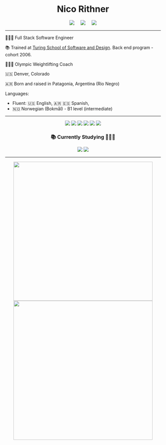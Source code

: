 <div align="center">
  
  # Nico Rithner
  
</div>

<p align="center">
  <a target="_blank"href="https://www.linkedin.com/in/nicorithner/"><img src="https://img.shields.io/badge/linkedin-%230077B5.svg?&style=for-the-badge&logo=linkedin&logoColor=white" /></a>&nbsp;&nbsp;&nbsp;&nbsp;
  <a href="mailto:nicorithner@gmail.com?subject=Message%20From%20my%20Github"><img src="https://img.shields.io/badge/gmail-%23D14836.svg?&style=for-the-badge&logo=gmail&logoColor=white" /></a>&nbsp;&nbsp;&nbsp;&nbsp;
  <a target="_blank" href="https://drive.google.com/file/d/1ncNRoWOo-jnHhANPa7lrZU7r2TUMZMAh/view"> <img src="https://img.shields.io/badge/grab my resume-F80000?style=for-the-badge" /> </a>
</p>

<hr/>

👨🏻‍💻   Full Stack Software Engineer

📚   Trained at [Turing School of Software and Design](https://turing.io/). Back end program - cohort 2006.

🏋🏻‍♂️   Olympic Weightlifting Coach

🇺🇸   Denver, Colorado 

🇦🇷  Born and raised in Patagonia, Argentina (Rio Negro)

Languages:
  - Fluent: 🇺🇸 English, 🇦🇷 🇪🇸 Spanish, <br/> 
  - 🇳🇴 Norwegian (Bokmål) - B1 level (intermediate)

<hr/>

<p align="center">
<img src="https://img.shields.io/badge/JavaScript-323330?style=for-the-badge&logo=javascript&logoColor=F7DF1E"/>
<img src="https://img.shields.io/badge/React-20232A?style=for-the-badge&logo=react&logoColor=61DAFB" />
<img src="https://img.shields.io/badge/Node.js-339933?style=for-the-badge&logo=nodedotjs&logoColor=white"/>
  <img src="https://img.shields.io/badge/Express.js-339933?style=for-the-badge&logo=express&logoColor=white"/>
<img src="https://img.shields.io/badge/Ruby-CC342D?style=for-the-badge&logo=ruby&logoColor=white"/>
<img src="https://img.shields.io/badge/Ruby_on_Rails-CC0000?style=for-the-badge&logo=ruby-on-rails&logoColor=white" />
</p>

<div align="center">
  <h3> 📚 Currently Studying 👩🏻‍💻 </h3>
  <img src="https://img.shields.io/badge/JAVA-3C6D90?style=for-the-badge&logo=java&logoColor=white" />
  <img src="https://img.shields.io/badge/TypeScript-3C6D90?style=for-the-badge&logo=typeScript&logoColor=white" />
</div>


<hr/>


<div align="center">
<img src="https://wakatime.com/share/@d4ca273f-8825-4655-a345-095295882ab1/c6c42265-d773-4f32-aa8c-ae9dc660cf8a.svg" width="450"/>
 <!-- 
  <img src="https://wakatime.com/share/@d4ca273f-8825-4655-a345-095295882ab1/83739375-1dc2-40db-8b16-69423ef8dc53.svg" width="450"/>
  <img src="https://wakatime.com/share/@d4ca273f-8825-4655-a345-095295882ab1/aa9e1aa2-3110-4341-a359-1539c18803ec.svg" width="450"/>
 -->
</div>


<div align="center">
   <a href="https://github.com/nicorithner/github-readme-stats">
      <img src="https://github-readme-stats.vercel.app/api?username=nicorithner&show_icons=true&theme=react&&hide_border=true" width="450"/>
   </a>
</div>

<!--
**nicorithner/nicorithner** is a ✨ _special_ ✨ repository because its `README.md` (this file) appears on your GitHub profile.
